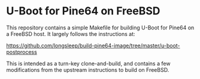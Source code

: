 # U-Boot for Pine64 on FreeBSD

This repository contains a simple Makefile for building U-Boot for Pine64 on
a FreeBSD host.  It largely follows the instructions at:

https://github.com/longsleep/build-pine64-image/tree/master/u-boot-postprocess

This is intended as a turn-key clone-and-build, and contains a few
modifications from the upstream instructions to build on FreeBSD.
